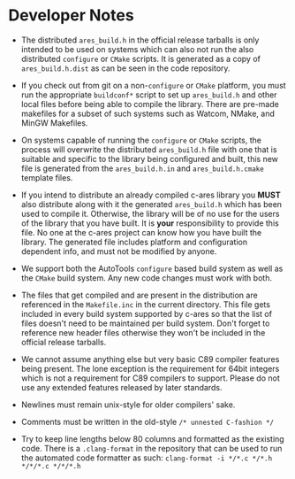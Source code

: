 Developer Notes
===============

* The distributed `ares_build.h` in the official release tarballs is only
  intended to be used on systems which can also not run the also distributed
  `configure` or `CMake` scripts.  It is generated as a copy of
  `ares_build.h.dist` as can be seen in the code repository.

* If you check out from git on a non-`configure` or `CMake` platform, you must run
  the appropriate `buildconf*` script to set up `ares_build.h` and other local
  files before being able to compile the library.  There are pre-made makefiles
  for a subset of such systems such as Watcom, NMake, and MinGW Makefiles. 

* On systems capable of running the `configure` or `CMake` scripts, the process
  will overwrite the distributed `ares_build.h` file with one that is suitable
  and specific to the library being configured and built, this new file is
  generated from the `ares_build.h.in` and `ares_build.h.cmake` template files.

* If you intend to distribute an already compiled c-ares library you **MUST**
  also distribute along with it the generated `ares_build.h` which has been
  used to compile it. Otherwise, the library will be of no use for the users of
  the library that you have built. It is **your** responsibility to provide this
  file. No one at the c-ares project can know how you have built the library.
  The generated file includes platform and configuration dependent info,
  and must not be modified by anyone.

* We support both the AutoTools `configure` based build system as well as the
  `CMake` build system.  Any new code changes must work with both.

* The files that get compiled and are present in the distribution are referenced
  in the `Makefile.inc` in the current directory.  This file gets included in
  every build system supported by c-ares so that the list of files doesn't need
  to be maintained per build system.  Don't forget to reference new header files
  otherwise they won't be included in the official release tarballs.

* We cannot assume anything else but very basic C89 compiler features being
  present. The lone exception is the requirement for 64bit integers which is
  not a requirement for C89 compilers to support. Please do not use any extended
  features released by later standards.

* Newlines must remain unix-style for older compilers' sake.

* Comments must be written in the old-style `/* unnested C-fashion */`

* Try to keep line lengths below 80 columns and formatted as the existing code.
  There is a `.clang-format` in the repository that can be used to run the
  automated code formatter as such: `clang-format -i */*.c */*.h */*/*.c */*/*.h`

